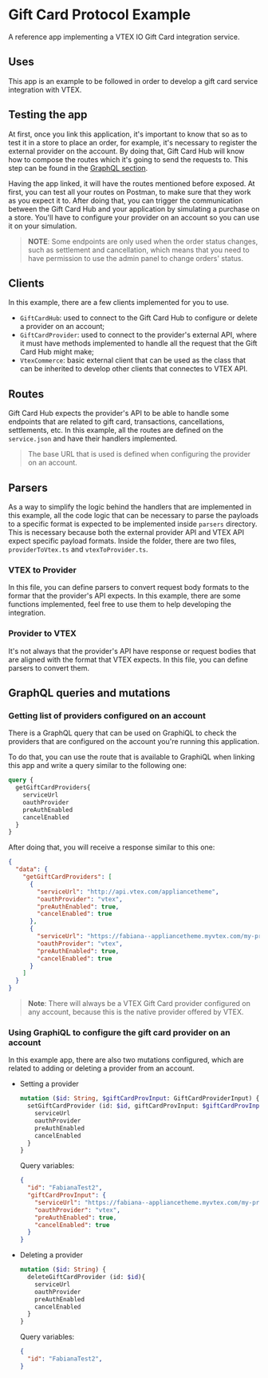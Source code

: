 

# Gift Card Protocol Example

A reference app implementing a VTEX IO Gift Card integration service.

## Uses
This app is an example to be followed in order to develop a gift card service integration with VTEX. 


## Testing the app
At first, once you link this application, it's important to know that so as to test it in a store to place an order, for example, it's necessary to register the external provider on the account. By doing that, Gift Card Hub will know how to compose the routes which it's going to send the requests to. This step can be found in the [GraphQL section](#graphql-queries-and-mutations).

Having the app linked, it will have the routes mentioned before exposed. At first, you can test all your routes on Postman, to make sure that they work as you expect it to. After doing that, you can trigger the communication between the Gift Card Hub and your application by simulating a purchase on a store. You'll have to configure your provider on an account so you can use it on your simulation.

> **NOTE**: Some endpoints are only used when the order status changes, such as settlement and cancellation, which means that you need to have permission to use the admin panel to change orders' status.


## Clients
In this example, there are a few clients implemented for you to use.
- `GiftCardHub`: used to connect to the Gift Card Hub to configure or delete a provider on an account;
- `GiftCardProvider`: used to connect to the provider's external API, where it must have methods implemented to handle all the request that the Gift Card Hub might make;
- `VtexCommerce`: basic external client that can be used as the class that can be inherited to develop other clients that connectes to VTEX API. 

## Routes
Gift Card Hub expects the provider's API to be able to handle some endpoints that are related to gift card, transactions, cancellations, settlements, etc. In this example, all the routes are defined on the `service.json` and have their handlers implemented. 
> The base URL that is used is defined when configuring the provider on an account.

## Parsers
As a way to simplify the logic behind the handlers that are implemented in this example, all the code logic that can be necessary to parse the payloads to a specific format is expected to be implemented inside `parsers` directory. This is necessary because both the external provider API and VTEX API expect specific payload formats. Inside the folder, there are two files, `providerToVtex.ts` and `vtexToProvider.ts`.

### VTEX to Provider
In this file, you can define parsers to convert request body formats to the formar that the provider's API expects. In this example, there are some functions implemented, feel free to use them to help developing the integration.

### Provider to VTEX
It's not always that the provider's API have response or request bodies that are aligned with the format that VTEX expects. In this file, you can define parsers to convert them.

## GraphQL queries and mutations

### Getting list of providers configured on an account
There is a GraphQL query that can be used on GraphiQL to check the providers that are configured on the account you're running this application.

To do that, you can use the route that is available to GraphiQL when linking this app and write a query similar to the following one:

```graphql
query {
  getGiftCardProviders{
    serviceUrl
    oauthProvider
    preAuthEnabled
    cancelEnabled
  }
}
```

After doing that, you will receive a response similar to this one:
```json
{
  "data": {
    "getGiftCardProviders": [
      {
        "serviceUrl": "http://api.vtex.com/appliancetheme",
        "oauthProvider": "vtex",
        "preAuthEnabled": true,
        "cancelEnabled": true
      },
      {
        "serviceUrl": "https://fabiana--appliancetheme.myvtex.com/my-provider",
        "oauthProvider": "vtex",
        "preAuthEnabled": true,
        "cancelEnabled": true
      }
    ]
  }
}
```

> **Note**: There will always be a VTEX Gift Card provider configured on any account, because this is the native provider offered by VTEX.

### Using GraphiQL to configure the gift card provider on an account

In this example app, there are also two mutations configured, which are related to adding or deleting a provider from an account.

- Setting a provider
  ```graphql
  mutation ($id: String, $giftCardProvInput: GiftCardProviderInput) {
    setGiftCardProvider (id: $id, giftCardProvInput: $giftCardProvInput){
      serviceUrl
      oauthProvider
      preAuthEnabled
      cancelEnabled
    }
  }
  ```

  Query variables:
  ```json
  {
    "id": "FabianaTest2",
    "giftCardProvInput": {
      "serviceUrl": "https://fabiana--appliancetheme.myvtex.com/my-provider",
      "oauthProvider": "vtex",
      "preAuthEnabled": true,
      "cancelEnabled": true
    }
  }
  ```

- Deleting a provider
  ```graphql
  mutation ($id: String) {
    deleteGiftCardProvider (id: $id){
      serviceUrl
      oauthProvider
      preAuthEnabled
      cancelEnabled
    }
  }
  ```

  Query variables:
  ```json
  {
    "id": "FabianaTest2",
  }
  ```
